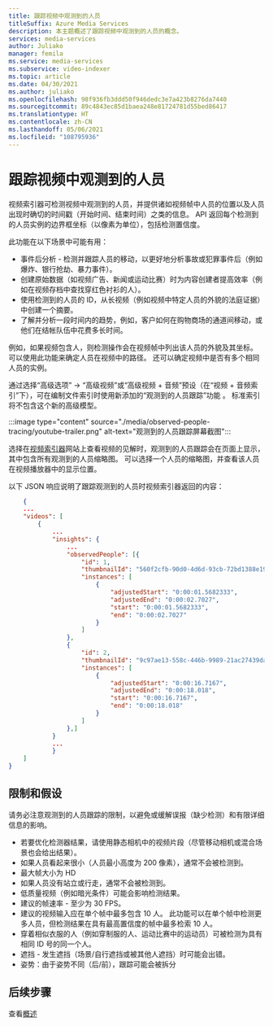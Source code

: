 ```yaml
---
title: 跟踪视频中观测到的人员
titleSuffix: Azure Media Services
description: 本主题概述了跟踪视频中观测到的人员的概念。
services: media-services
author: Juliako
manager: femila
ms.service: media-services
ms.subservice: video-indexer
ms.topic: article
ms.date: 04/30/2021
ms.author: juliako
ms.openlocfilehash: 98f936fb3ddd50f946dedc3e7a423b8276da7440
ms.sourcegitcommit: 89c4843ec85d1baea248e81724781d55bed86417
ms.translationtype: HT
ms.contentlocale: zh-CN
ms.lasthandoff: 05/06/2021
ms.locfileid: "108795936"
---
```

# <a name="trace-observed-people-in-a-video"></a>跟踪视频中观测到的人员

视频索引器可检测视频中观测到的人员，并提供诸如视频帧中人员的位置以及人员出现时确切的时间戳（开始时间、结束时间）之类的信息。 API 返回每个检测到的人员实例的边界框坐标（以像素为单位），包括检测置信度。  
 
此功能在以下场景中可能有用：

* 事件后分析 - 检测并跟踪人员的移动，以更好地分析事故或犯罪事件后（例如爆炸、银行抢劫、暴力事件）。  
* 创建原始数据（如视频广告、新闻或运动比赛）时为内容创建者提高效率（例如在视频存档中查找穿红色衬衫的人）。
* 使用检测到的人员的 ID，从长视频（例如视频中特定人员的外貌的法庭证据）中创建一个摘要。
* 了解并分析一段时间内的趋势，例如，客户如何在购物商场的通道间移动，或他们在结帐队伍中花费多长时间。

例如，如果视频包含人，则检测操作会在视频帧中列出该人员的外貌及其坐标。 可以使用此功能来确定人员在视频中的路径。 还可以确定视频中是否有多个相同人员的实例。

通过选择“高级选项” -> “高级视频”或“高级视频 + 音频”预设（在“视频 + 音频索引”下），可在编制文件索引时使用新添加的“观测到的人员跟踪”功能    。 标准索引将不包含这个新的高级模型。 


:::image type="content" source="./media/observed-people-tracing/youtube-trailer.png" alt-text="观测到的人员跟踪屏幕截图":::  
 
选择在[视频索引器](https://www.videoindexer.ai/account/login)网站上查看视频的见解时，观测到的人员跟踪会在页面上显示，其中包含所有观测到的人员缩略图。 可以选择一个人员的缩略图，并查看该人员在视频播放器中的显示位置。 

以下 JSON 响应说明了跟踪观测到的人员时视频索引器返回的内容： 

```json
    {
    ...
    "videos": [
        {
            ...
            "insights": {
                ...
                "observedPeople": [{
                    "id": 1,
                    "thumbnailId": "560f2cfb-90d0-4d6d-93cb-72bd1388e19d",
                    "instances": [
                        {
                            "adjustedStart": "0:00:01.5682333",
                            "adjustedEnd": "0:00:02.7027",
                            "start": "0:00:01.5682333",
                            "end": "0:00:02.7027"
                        }
                    ]
                },
                {
                    "id": 2,
                    "thumbnailId": "9c97ae13-558c-446b-9989-21ac27439da0",
                    "instances": [
                        {
                            "adjustedStart": "0:00:16.7167",
                            "adjustedEnd": "0:00:18.018",
                            "start": "0:00:16.7167",
                            "end": "0:00:18.018"
                        }
                    ]
                },]
            }
            ...
            }
    ]
}
```

## <a name="limitations-and-assumptions"></a>限制和假设 

请务必注意观测到的人员跟踪的限制，以避免或缓解误报（缺少检测）和有限详细信息的影响。

* 若要优化检测器结果，请使用静态相机中的视频片段（尽管移动相机或混合场景也会给出结果）。 
* 如果人员看起来很小（人员最小高度为 200 像素），通常不会被检测到。
* 最大帧大小为 HD
* 如果人员没有站立或行走，通常不会被检测到。 
* 低质量视频（例如暗光条件）可能会影响检测结果。 
* 建议的帧速率 - 至少为 30 FPS。 
* 建议的视频输入应在单个帧中最多包含 10 人。 此功能可以在单个帧中检测更多人员，但检测结果在具有最高置信度的帧中最多检索 10 人。 
* 穿着相似衣服的人（例如穿制服的人、运动比赛中的运动员）可被检测为具有相同 ID 号的同一个人。 
* 遮挡 - 发生遮挡（场景/自行遮挡或被其他人遮挡）时可能会出错。
* 姿势：由于姿势不同（后/前），跟踪可能会被拆分       

## <a name="next-steps"></a>后续步骤

查看[概述](video-indexer-overview.md)
